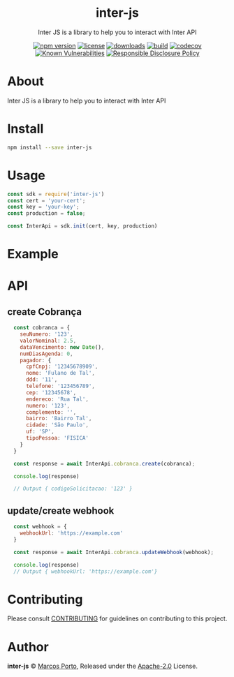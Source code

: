 
<p align="center"><h1 align="center">
  inter-js
</h1>

<p align="center">
  Inter JS is a library to help you to interact with Inter API
</p>

<p align="center">
  <a href="https://www.npmjs.org/package/inter-js"><img src="https://badgen.net/npm/v/inter-js" alt="npm version"/></a>
  <a href="https://www.npmjs.org/package/inter-js"><img src="https://badgen.net/npm/license/inter-js" alt="license"/></a>
  <a href="https://www.npmjs.org/package/inter-js"><img src="https://badgen.net/npm/dt/inter-js" alt="downloads"/></a>
  <a href="https://github.com/maporto/inter-js/actions?workflow=CI"><img src="https://github.com/maporto/inter-js/workflows/CI/badge.svg" alt="build"/></a>
  <a href="https://codecov.io/gh/maporto/inter-js"><img src="https://codecov.io/gh/maporto/inter-js/graph/badge.svg?token=VUCHDC63EJ" alt="codecov"/></a>
  <a href="https://snyk.io/test/github/maporto/inter-js"><img src="https://snyk.io/test/github/maporto/inter-js/badge.svg" alt="Known Vulnerabilities"/></a>
  <a href="./SECURITY.md"><img src="https://img.shields.io/badge/Security-Responsible%20Disclosure-yellow.svg" alt="Responsible Disclosure Policy" /></a>
</p>

# About

Inter JS is a library to help you to interact with Inter API

# Install

```bash
npm install --save inter-js
```

# Usage

```js
const sdk = require('inter-js')
const cert = 'your-cert';
const key = 'your-key';
const production = false;

const InterApi = sdk.init(cert, key, production)
```

# Example

# API

## create Cobrança
```js
  const cobranca = {
    seuNumero: '123',
    valorNominal: 2.5,
    dataVencimento: new Date(),
    numDiasAgenda: 0,
    pagador: {
      cpfCnpj: '12345678909',
      nome: 'Fulano de Tal',
      ddd: '11',
      telefone: '123456789',
      cep: '12345678',
      endereco: 'Rua Tal',
      numero: '123',
      complemento: '',
      bairro: 'Bairro Tal',
      cidade: 'São Paulo',
      uf: 'SP',
      tipoPessoa: 'FISICA'
    }
  }

  const response = await InterApi.cobranca.create(cobranca);

  console.log(response)

  // Output { codigoSolicitacao: '123' }
```

## update/create webhook
```js
  const webhook = {
    webhookUrl: 'https://example.com'
  }

  const response = await InterApi.cobranca.updateWebhook(webhook);

  console.log(response)
  // Output { webhookUrl: 'https://example.com'}
```

# Contributing

Please consult [CONTRIBUTING](./CONTRIBUTING.md) for guidelines on contributing to this project.

# Author

**inter-js** © [Marcos Porto](https://github.com/maporto), Released under the [Apache-2.0](./LICENSE) License.
